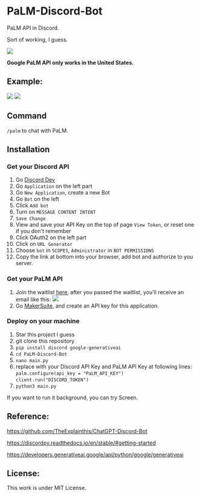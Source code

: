 # PaLM-Discord-Bot

PaLM API in Discord.

Sort of working, I guess.

![](https://img.shields.io/badge/License-MIT-lightgrey)

**Google PaLM API only works in the United States.**

## Example:
![](https://github.com/nonefffds/PaLM-Discord-Bot/blob/main/image/test.png)
![](https://github.com/nonefffds/PaLM-Discord-Bot/blob/main/image/test2.png)

## Command

`/palm` to chat with PaLM.

## Installation

### Get your Discord API

1. Go [Discord Dev](https://discord.com/developers/applications)
2. Go `Application` on the left part
3. Go `New Application`, create a new Bot
4. Go `Bot` on the left
5. Click `Add bot`
6. Turn on `MESSAGE CONTENT INTENT`
7. `Save Change`
8. View and save your API Key on the top of page `View Token`, or reset one if you don't remember
9. Click OAuth2 on the left part
10. Click on `URL Generator`
11. Choose `bot` in `SCOPES`, `Administrator` in `BOT PERMISSIONS`
12. Copy the link at bottom into your browser, add bot and authorize to you server.
### Get your PaLM API
1. Join the waitlist [here](https://developers.generativeai.google/), after you passed the waitlist, you'll receive an email like this:
![](https://github.com/nonefffds/PaLM-Discord-Bot/blob/main/image/welcome.png)
1. Go [MakerSuite](https://makersuite.google.com/), and create an API key for this application.
### Deploy on your machine
1. Star this project I guess
2. git clone this repository
3. `pip install discord google-generativeai`
4. `cd PaLM-Discord-Bot`
5. `nano main.py`
6. replace with your Discord API Key and PaLM API Key at following lines:
`palm.configure(api_key = "PaLM_API_KEY")`
`client.run("DISCORD_TOKEN")`
7. `python3 main.py`

If you want to run it background, you can try Screen.

## Reference: 
https://github.com/TheExplainthis/ChatGPT-Discord-Bot

https://discordpy.readthedocs.io/en/stable/#getting-started

https://developers.generativeai.google/api/python/google/generativeai

## License:
This work is under MIT License.
